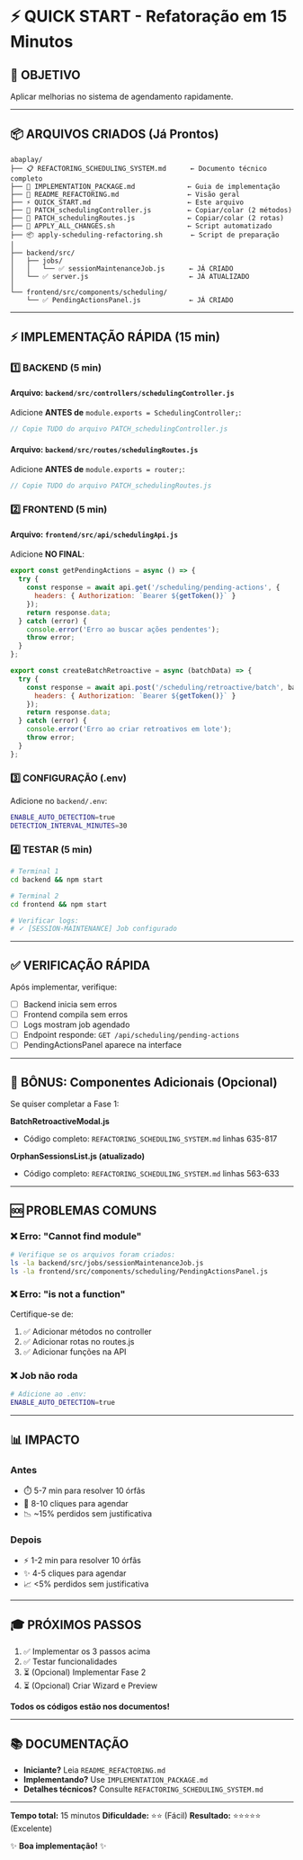 # ⚡ QUICK START - Refatoração em 15 Minutos

## 🎯 OBJETIVO
Aplicar melhorias no sistema de agendamento rapidamente.

---

## 📦 ARQUIVOS CRIADOS (Já Prontos)

```
abaplay/
├── 📋 REFACTORING_SCHEDULING_SYSTEM.md      ← Documento técnico completo
├── 📘 IMPLEMENTATION_PACKAGE.md             ← Guia de implementação
├── 📖 README_REFACTORING.md                 ← Visão geral
├── ⚡ QUICK_START.md                        ← Este arquivo
├── 🔧 PATCH_schedulingController.js         ← Copiar/colar (2 métodos)
├── 🔧 PATCH_schedulingRoutes.js             ← Copiar/colar (2 rotas)
├── 🚀 APPLY_ALL_CHANGES.sh                  ← Script automatizado
├── 📦 apply-scheduling-refactoring.sh       ← Script de preparação
│
├── backend/src/
│   ├── jobs/
│   │   └── ✅ sessionMaintenanceJob.js      ← JÁ CRIADO
│   └── ✅ server.js                         ← JÁ ATUALIZADO
│
└── frontend/src/components/scheduling/
    └── ✅ PendingActionsPanel.js            ← JÁ CRIADO
```

---

## ⚡ IMPLEMENTAÇÃO RÁPIDA (15 min)

### 1️⃣ BACKEND (5 min)

#### Arquivo: `backend/src/controllers/schedulingController.js`

Adicione **ANTES de** `module.exports = SchedulingController;`:

```javascript
// Copie TUDO do arquivo PATCH_schedulingController.js
```

#### Arquivo: `backend/src/routes/schedulingRoutes.js`

Adicione **ANTES de** `module.exports = router;`:

```javascript
// Copie TUDO do arquivo PATCH_schedulingRoutes.js
```

### 2️⃣ FRONTEND (5 min)

#### Arquivo: `frontend/src/api/schedulingApi.js`

Adicione **NO FINAL**:

```javascript
export const getPendingActions = async () => {
  try {
    const response = await api.get('/scheduling/pending-actions', {
      headers: { Authorization: `Bearer ${getToken()}` }
    });
    return response.data;
  } catch (error) {
    console.error('Erro ao buscar ações pendentes');
    throw error;
  }
};

export const createBatchRetroactive = async (batchData) => {
  try {
    const response = await api.post('/scheduling/retroactive/batch', batchData, {
      headers: { Authorization: `Bearer ${getToken()}` }
    });
    return response.data;
  } catch (error) {
    console.error('Erro ao criar retroativos em lote');
    throw error;
  }
};
```

### 3️⃣ CONFIGURAÇÃO (.env)

Adicione no `backend/.env`:

```bash
ENABLE_AUTO_DETECTION=true
DETECTION_INTERVAL_MINUTES=30
```

### 4️⃣ TESTAR (5 min)

```bash
# Terminal 1
cd backend && npm start

# Terminal 2
cd frontend && npm start

# Verificar logs:
# ✓ [SESSION-MAINTENANCE] Job configurado
```

---

## ✅ VERIFICAÇÃO RÁPIDA

Após implementar, verifique:

- [ ] Backend inicia sem erros
- [ ] Frontend compila sem erros
- [ ] Logs mostram job agendado
- [ ] Endpoint responde: `GET /api/scheduling/pending-actions`
- [ ] PendingActionsPanel aparece na interface

---

## 🎁 BÔNUS: Componentes Adicionais (Opcional)

Se quiser completar a Fase 1:

**BatchRetroactiveModal.js**
- Código completo: `REFACTORING_SCHEDULING_SYSTEM.md` linhas 635-817

**OrphanSessionsList.js (atualizado)**
- Código completo: `REFACTORING_SCHEDULING_SYSTEM.md` linhas 563-633

---

## 🆘 PROBLEMAS COMUNS

### ❌ Erro: "Cannot find module"
```bash
# Verifique se os arquivos foram criados:
ls -la backend/src/jobs/sessionMaintenanceJob.js
ls -la frontend/src/components/scheduling/PendingActionsPanel.js
```

### ❌ Erro: "is not a function"
Certifique-se de:
1. ✅ Adicionar métodos no controller
2. ✅ Adicionar rotas no routes.js
3. ✅ Adicionar funções na API

### ❌ Job não roda
```bash
# Adicione ao .env:
ENABLE_AUTO_DETECTION=true
```

---

## 📊 IMPACTO

### Antes
- ⏱️ 5-7 min para resolver 10 órfãs
- 🔢 8-10 cliques para agendar
- 📉 ~15% perdidos sem justificativa

### Depois
- ⚡ 1-2 min para resolver 10 órfãs
- ✨ 4-5 cliques para agendar
- 📈 <5% perdidos sem justificativa

---

## 🎓 PRÓXIMOS PASSOS

1. ✅ Implementar os 3 passos acima
2. ✅ Testar funcionalidades
3. ⏳ (Opcional) Implementar Fase 2
4. ⏳ (Opcional) Criar Wizard e Preview

**Todos os códigos estão nos documentos!**

---

## 📚 DOCUMENTAÇÃO

- **Iniciante?** Leia `README_REFACTORING.md`
- **Implementando?** Use `IMPLEMENTATION_PACKAGE.md`
- **Detalhes técnicos?** Consulte `REFACTORING_SCHEDULING_SYSTEM.md`

---

**Tempo total:** 15 minutos
**Dificuldade:** ⭐⭐ (Fácil)
**Resultado:** ⭐⭐⭐⭐⭐ (Excelente)

✨ **Boa implementação!** ✨